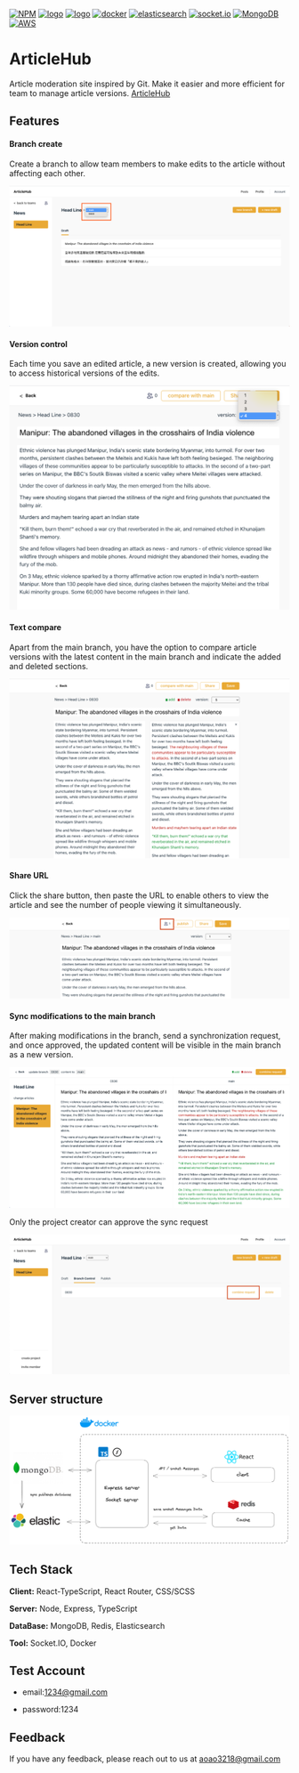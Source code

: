 [![NPM](https://img.shields.io/badge/NPM-ba443f?style=for-the-badge&logo=npm&logoColor=white)](https://www.npmjs.com/)
[![logo](https://img.shields.io/badge/Node.js-43853D?style=for-the-badge&logo=node.js&logoColor=white)](https://nodejs.org/en/)
[![logo](https://img.shields.io/badge/HTML5-E34F26?style=for-the-badge&logo=html5&logoColor=white)](https://www.w3schools.com/html/)
[![docker](https://img.shields.io/badge/docker-2496ED?style=for-the-badge&logo=docker&logoColor=white)](https://www.docker.com/)
[![elasticsearch](https://img.shields.io/badge/elasticsearch-005571?style=for-the-badge&logo=elasticsearch&logoColor=white)](https://www.elastic.co/)
[![socket.io](https://img.shields.io/badge/socket.io-010101?style=for-the-badge&logo=socket.io&logoColor=white)](https://socket.io/)
[![MongoDB](https://img.shields.io/badge/mongodb-4479A1?style=for-the-badge&logo=mongodb&logoColor=white)](https://www.mongodb.com/)
[![AWS](https://img.shields.io/badge/AWS-232F3E?style=for-the-badge&logo=amazon-aws&logoColor=white)](https://aws.amazon.com/)

# ArticleHub

Article moderation site inspired by Git. Make it easier and more efficient for team to manage article versions.
[ArticleHub](https://emmalinstudio.com/)

## Features

#### Branch create

Create a branch to allow team members to make edits to the article without affecting each other.

![img](./img/branch.png)

#### Version control

Each time you save an edited article, a new version is created, allowing you to access historical versions of the edits.

![img](./img/version%20contorl.png)

#### Text compare

Apart from the main branch, you have the option to compare article versions with the latest content in the main branch and indicate the added and deleted sections.

![img](./img/text%20compare.png)

#### Share URL

Click the share button, then paste the URL to enable others to view the article and see the number of people viewing it simultaneously.

![img](./img/share.png)

#### Sync modifications to the main branch

After making modifications in the branch, send a synchronization request, and once approved, the updated content will be visible in the main branch as a new version.

![img](./img/requset.png)

Only the project creator can approve the sync request

![img](./img/approve.png)

## Server structure

![img](./img/structure.png)

## Tech Stack

**Client:** React-TypeScript, React Router, CSS/SCSS

**Server:** Node, Express, TypeScript

**DataBase:** MongoDB, Redis, Elasticsearch

**Tool:** Socket.IO, Docker

## Test Account

- email:1234@gmail.com

- password:1234

## Feedback

If you have any feedback, please reach out to us at aoao3218@gmail.com

